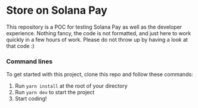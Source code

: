 # Store on Solana Pay

This repository is a POC for testing Solana Pay as well as the developer experience.
Nothing fancy, the code is not formatted, and just here to work quickly in a few hours of work.
Please do not throw up by having a look at that code :)

### Command lines

To get started with this project, clone this repo and follow these commands:

1. Run `yarn install` at the root of your directory
2. Run `yarn dev` to start the project
3. Start coding!
